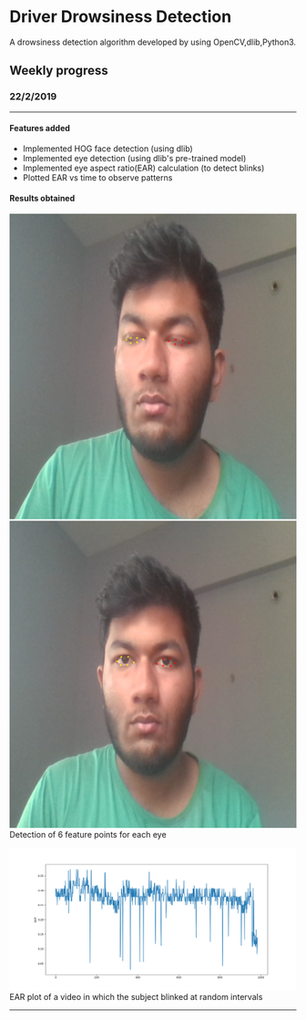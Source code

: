 # Driver Drowsiness Detection

A drowsiness detection algorithm developed by using OpenCV,dlib,Python3.


## Weekly progress

### 22/2/2019

---

#### Features added

- Implemented HOG face detection (using dlib)
- Implemented eye detection (using dlib's pre-trained model)
- Implemented eye aspect ratio(EAR) calculation (to detect blinks)
- Plotted EAR vs time to observe patterns

#### Results obtained

![alt text](https://github.com/m0bi5/Driver-Drowsiness-Detection/blob/master/Results/eye_detection1.png?raw=true)
![alt text](https://github.com/m0bi5/Driver-Drowsiness-Detection/blob/master/Results/eye_detection2.png?raw=true)
Detection of 6 feature points for each eye

![alt text](https://github.com/m0bi5/Driver-Drowsiness-Detection/blob/master/Results/EAR_plot.png?raw=true)
EAR plot of a video in which the subject blinked at random intervals

---
